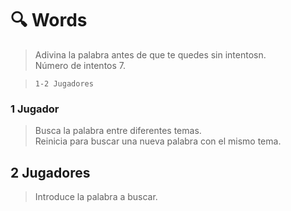 #  :mag: Words 

> Adivina la palabra antes de que te quedes sin intentosn.<br>
> Número de intentos 7.



> `1-2 Jugadores
`
### 1 Jugador
> Busca la palabra entre diferentes temas.<br>
> Reinicia para buscar una nueva palabra con el mismo tema.

## 2 Jugadores
> Introduce la palabra a buscar.
 
